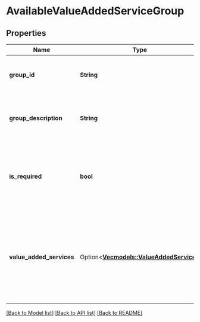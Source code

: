 # AvailableValueAddedServiceGroup

## Properties

Name | Type | Description | Notes
------------ | ------------- | ------------- | -------------
**group_id** | **String** | The type of the value-added service group. | 
**group_description** | **String** | The name of the value-added service group. | 
**is_required** | **bool** | When true, one or more of the value-added services listed must be specified. | 
**value_added_services** | Option<[**Vec<models::ValueAddedService>**](ValueAddedService.md)> | A list of optional value-added services available for purchase with a shipping service offering. | [optional]

[[Back to Model list]](../README.md#documentation-for-models) [[Back to API list]](../README.md#documentation-for-api-endpoints) [[Back to README]](../README.md)


